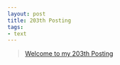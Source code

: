 ```yaml
---
layout: post
title: 203th Posting
tags: 
- text
---
```


> [Welcome to my 203th Posting](https://janghan-kor.tistory.com/932)

 